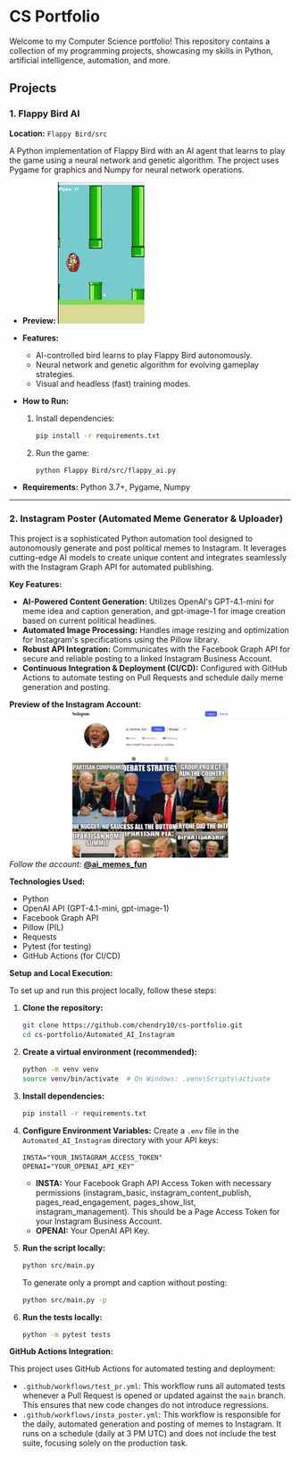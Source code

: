 # CS Portfolio

Welcome to my Computer Science portfolio! This repository contains a collection of my programming projects, showcasing my skills in Python, artificial intelligence, automation, and more.

## Projects

### 1. Flappy Bird AI
**Location:** `Flappy Bird/src`

A Python implementation of Flappy Bird with an AI agent that learns to play the game using a neural network and genetic algorithm. The project uses Pygame for graphics and Numpy for neural network operations.

- **Preview:**
  ![Flappy Bird Gameplay](FlappyAI.gif)

- **Features:**
  - AI-controlled bird learns to play Flappy Bird autonomously.
  - Neural network and genetic algorithm for evolving gameplay strategies.
  - Visual and headless (fast) training modes.

- **How to Run:**
  1. Install dependencies:
     ```bash
     pip install -r requirements.txt
     ```
  2. Run the game:
     ```bash
     python Flappy Bird/src/flappy_ai.py
     ```

- **Requirements:** Python 3.7+, Pygame, Numpy

---

### 2. Instagram Poster (Automated Meme Generator & Uploader)

This project is a sophisticated Python automation tool designed to autonomously generate and post political memes to Instagram. It leverages cutting-edge AI models to create unique content and integrates seamlessly with the Instagram Graph API for automated publishing.

**Key Features:**
*   **AI-Powered Content Generation:** Utilizes OpenAI's GPT-4.1-mini for meme idea and caption generation, and gpt-image-1 for image creation based on current political headlines.
*   **Automated Image Processing:** Handles image resizing and optimization for Instagram's specifications using the Pillow library.
*   **Robust API Integration:** Communicates with the Facebook Graph API for secure and reliable posting to a linked Instagram Business Account.
*   **Continuous Integration & Deployment (CI/CD):** Configured with GitHub Actions to automate testing on Pull Requests and schedule daily meme generation and posting.

**Preview of the Instagram Account:**  
![Instagram Account Preview](InstagramScreenshot.png)  
*Follow the account:* **[@ai_memes_fun](https://instagram.com/ai_memes_fun)**

**Technologies Used:**
*   Python
*   OpenAI API (GPT-4.1-mini, gpt-image-1)
*   Facebook Graph API
*   Pillow (PIL)
*   Requests
*   Pytest (for testing)
*   GitHub Actions (for CI/CD)

**Setup and Local Execution:**

To set up and run this project locally, follow these steps:

1.  **Clone the repository:**
    ```bash
    git clone https://github.com/chendry10/cs-portfolio.git
    cd cs-portfolio/Automated_AI_Instagram
    ```
2.  **Create a virtual environment (recommended):**
    ```bash
    python -m venv venv
    source venv/bin/activate  # On Windows: .venv\Scripts\activate
    ```
3.  **Install dependencies:**
    ```bash
    pip install -r requirements.txt
    ```
4.  **Configure Environment Variables:**
    Create a `.env` file in the `Automated_AI_Instagram` directory with your API keys:
    ```
    INSTA="YOUR_INSTAGRAM_ACCESS_TOKEN"
    OPENAI="YOUR_OPENAI_API_KEY"
    ```
    *   **INSTA:** Your Facebook Graph API Access Token with necessary permissions (instagram_basic, instagram_content_publish, pages_read_engagement, pages_show_list, instagram_management). This should be a Page Access Token for your Instagram Business Account.
    *   **OPENAI:** Your OpenAI API Key.

5.  **Run the script locally:**
    ```bash
    python src/main.py
    ```
    To generate only a prompt and caption without posting:
    ```bash
    python src/main.py -p
    ```

6.  **Run the tests locally:**
    ```bash
    python -m pytest tests
    ```

**GitHub Actions Integration:**

This project uses GitHub Actions for automated testing and deployment:

*   `.github/workflows/test_pr.yml`: This workflow runs all automated tests whenever a Pull Request is opened or updated against the `main` branch. This ensures that new code changes do not introduce regressions.
*   `.github/workflows/insta_poster.yml`: This workflow is responsible for the daily, automated generation and posting of memes to Instagram. It runs on a schedule (daily at 3 PM UTC) and does not include the test suite, focusing solely on the production task.


